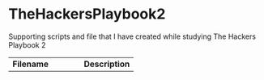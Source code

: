 # TheHackersPlaybook2
Supporting scripts and file that I have created while studying The Hackers Playbook 2

<table>
  <tr>
    <td width="125px"><b>Filename</b></td>
    <td><b>Description</b></td>
  </tr>
<table>
